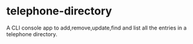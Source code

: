 # telephone-directory
A CLI console app to add,remove,update,find and list all the entries in a telephone directory.


